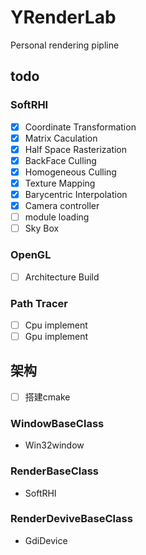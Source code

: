 # YRenderLab
Personal rendering pipline
## todo
### SoftRHI
- [x] Coordinate Transformation
- [x] Matrix Caculation
- [x] Half Space Rasterization
- [x] BackFace Culling 
- [x] Homogeneous Culling
- [x] Texture Mapping
- [x] Barycentric Interpolation
- [x] Camera controller
- [ ] module loading
- [ ] Sky Box

### OpenGL
- [ ] Architecture Build 


### Path Tracer
- [ ] Cpu implement
- [ ] Gpu implement

## 架构
- [ ] 搭建cmake
### WindowBaseClass
- Win32window

### RenderBaseClass
- SoftRHI

### RenderDeviveBaseClass
- GdiDevice